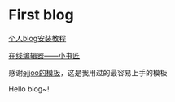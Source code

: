 # First blog


[个人blog安装教程](https://www.cnblogs.com/wxyww/p/xiaoshujiang.html)

[在线编辑器——小书匠](http://www.xiaoshujiang.com)

感谢[ejjoo的模板](https://ejjoo.github.io/)，这是我用过的最容易上手的模板

Hello blog~!

